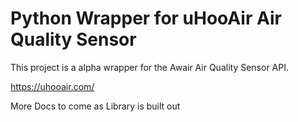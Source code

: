 # Python Wrapper for uHooAir Air Quality Sensor

This project is a alpha wrapper for the Awair Air Quality Sensor API.



https://uhooair.com/


More Docs to come as Library is built out